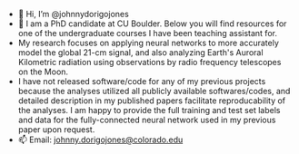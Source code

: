 - 👋 Hi, I’m @johnnydorigojones
- 👀 I am a PhD candidate at CU Boulder. Below you will find resources for one of the undergraduate courses I have been teaching assistant for.
- My research focuses on applying neural networks to more accurately model the global 21-cm signal, and also analyzing Earth's Auroral Kilometric radiation using observations by radio frequency telescopes on the Moon.
- I have not released software/code for any of my previous projects because the analyses utilized all publicly available softwares/codes, and detailed description in my published papers facilitate reproducability of the analyses. I am happy to provide the full training and test set labels and data for the fully-connected neural network used in my previous paper upon request.
- 📫 Email: johnny.dorigojones@colorado.edu
